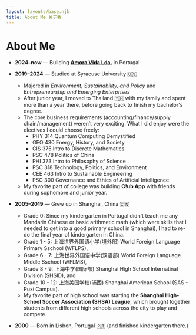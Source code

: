 ```yaml
---
layout: layouts/base.njk
title: About Me 关于我
---
```


# About Me

- **2024–now** — Building **[Amora Vida Lda.](https://www.amora-vida.com/)** in Portugal

- **2019–2024** — Studied at Syracuse University 🇺🇸  
    - Majored in *Environment, Sustainability, and Policy* and *Entrepreneurship and Emerging Enterprises*
    - After junior year, I moved to Thailand 🇹🇭 with my family and spent more than a year there, before going back to finish my bachelor's degree. 
    - The core business requirements (accounting/finance/supply chain/management) weren’t very exciting. What I did enjoy were the electives I could choose freely:
        - PHY 314 Quantum Computing Demystified
        - GEO 430 Energy, History, and Society
        - CIS 375 Intro to Discrete Mathematics
        - PSC 478 Politics of China
        - PHI 373 Intro to Philosophy of Science
        - PSC 318 Technology, Politics, and Environment
        - CEE 463 Intro to Sustainable Engineering
        - PSC 300 Governance and Ethics of Artificial Intelligence
    - My favorite part of college was building **C!ub App** with friends during sophomore and junior year.

- **2005–2019** — Grew up in Shanghai, China 🇨🇳  
    - Grade 0: Since my kindergarten in Portugal didn't teach me any Mandarin Chinese or basic arithmetic math (which were skills that I needed to get into a good primary school in Shanghai), I had to re-do the final year of kindergarten in China. 
    - Grade 1 - 5: 上海世界外国语小学(境外部) World Foreign Language Primary Sschool (WFLPS), 
    - Grade 6 - 7: 上海世界外国语中学(双语部) World Foreign Language Middle Sschool (WFLMS), 
    - Grade 8 - 9: 上海中学(国际部) Shanghai High School Internatinal Division (SHSID), and 
    - Grade 10 - 12: 上海美国学校(浦西) Shanghai American School (SAS - Puxi Campus). 
    - My favorite part of high school was starting the **Shanghai High-School Soccer Association (SHSA) League**, which brought together students from different high schools across the city to play and compete.

- **2000** — Born in Lisbon, Portugal 🇵🇹 (and finished kindergarten there.)

